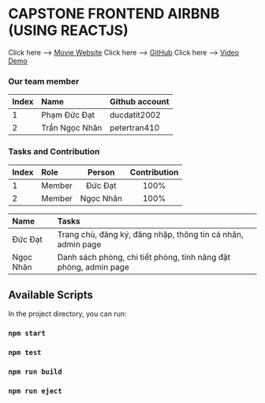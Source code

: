 
# CAPSTONE FRONTEND AIRBNB (USING REACTJS)

Click here --> <a href="https://airbnb.phamducdat.id.vn/" target="_blank">Movie Website</a>
Click here --> <a href="https://github.com/ducdatit2002/Capstone-AirBnB-FE" target="_blank">GitHub</a>
Click here --> <a href="https://www.youtube.com/watch?v=Z2hGVObDybk" target="_blank">Video Demo</a>

### Our team member
| Index | Name                |      Github account             |
|:------|:-----------------------|:---------------------------|
| 1     | Phạm Đức Đạt |ducdatit2002 |
| 2     | Trần Ngọc Nhân | petertran410 |         

### Tasks and Contribution 
| Index | Role                                                         | Person  | Contribution |
|:------|:-------------------------------------------------------------|:--------------:|:------------:|
| 1     | Member     |   Đức Đạt   |          100%      |
| 2     | Member      |  Ngọc Nhân   |          100%      |


| Name | Tasks |
|:------|:-------------------------------------------------------------|
| Đức Đạt     | Trang chủ, đăng ký, đăng nhập, thông tin cá nhân, admin page   |   
| Ngọc Nhân   | Danh sách phòng, chi tiết phòng, tính năng đặt phòng, admin page   |    
    



## Available Scripts

In the project directory, you can run:

### `npm start`

### `npm test`

### `npm run build`

### `npm run eject`

